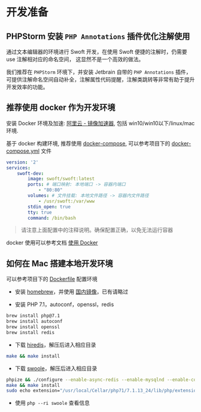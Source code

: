 # 开发准备

## PHPStorm 安装 `PHP Annotations` 插件优化注解使用

通过文本编辑器的环境进行 Swoft 开发，在使用 Swoft 便捷的注解时，仍需要 use 注解相对应的命名空间， 这显然不是一个高效的做法。

我们推荐在 `PHPStorm` 环境下，并安装 Jetbrain 自带的 `PHP Annotations` 插件，可提供注解命名空间自动补全，注解属性代码提醒，注解类跳转等非常有助于提升开发效率的功能。

## 推荐使用 docker 作为开发环境

安装 Docker 环境及加速: [阿里云 - 镜像加速器](https://cr.console.aliyun.com/#/accelerator), 包括 win10/win10以下/linux/mac 环境.

基于 docker 构建环境, 推荐使用 [docker-compose](https://docs.docker.com/compose/), 可以参考项目下的 [docker-compose.yml](https://github.com/swoft-cloud/swoft/blob/master/docker-compose.yml) 文件

```yaml
version: '2'
services:
    swoft-dev:
        image: swoft/swoft:latest
        ports: # 端口映射: 本地端口 -> 容器内端口
            - "80:80"
        volumes: # 文件挂载: 本地文件路径 -> 容器内文件路径
            - /usr/swoft:/var/www
        stdin_open: true
        tty: true
        command: /bin/bash
```

> 请注意上面配置中的注释说明。确保配置正确，以免无法运行容器

docker 使用可以参考文档 [使用 Docker](docker-installation.md)

## 如何在 Mac 搭建本地开发环境

可以参考项目下的 [Dockerfile](https://github.com/swoft-cloud/swoft/blob/master/Dockerfile) 配置环境

- 安装 [homebrew](https://brew.sh/index_zh-tw.html)，并使用 [国内镜像](https://mirrors.tuna.tsinghua.edu.cn/help/homebrew/)，已有请略过

- 安装 PHP 7.1，autoconf，openssl，redis

```bash
brew install php@7.1
brew install autoconf
brew install openssl
brew install redis
```

- 下载 [hiredis](https://github.com/redis/hiredis/releases)，解压后进入相应目录

```bash
make && make install
```

- 下载 [swoole](https://github.com/swoole/swoole-src/releases)，解压后进入相应目录

```bash
phpize && ./configure --enable-async-redis --enable-mysqlnd --enable-coroutine --enable-openssl --with-openssl-dir=/usr/local/opt/openssl
make && make install
sudo echo extension="/usr/local/Cellar/php71/7.1.13_24/lib/php/extensions/no-debug-non-zts-20160303/swoole.so">/usr/local/etc/php/7.1/conf.d/ext-swoole.ini

```

- 使用 `php --ri swoole` 查看信息
